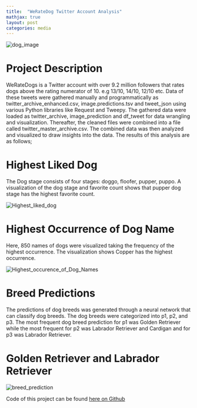 ```yaml
---
title:  "WeRateDog Twitter Account Analysis"
mathjax: true
layout: post
categories: media
---
```



![dog_image](https://user-images.githubusercontent.com/96656540/212531909-0b61fc95-2ee7-49ce-9299-9e1e82735066.jpg)

# Project Description
WeRateDogs is a Twitter account with over 9.2 million followers that rates dogs above the rating numerator of 10. e.g 13/10, 14/10, 12/10 etc. 
Data of these tweets were gathered manually and programmatically as twitter_archive_enhanced.csv, image.predictions.tsv and tweet_json using various 
Python libraries like Request and Tweepy. The gathered data were loaded as twitter_archive, image_prediction and df_tweet for data wrangling and visualization. 
Thereafter, the cleaned files were combined into a file called twitter_master_archive.csv.
The combined data was then analyzed and visualized to draw insights into the data. The results of this analysis are as follows;

# Highest Liked Dog
The Dog stage consists of four stages: doggo, floofer, pupper, puppo. 
A visualization of the dog stage and favorite count shows that pupper dog stage has the highest favorite count.

![Highest_liked_dog](https://user-images.githubusercontent.com/96656540/212532309-b589e3e8-6b13-4f88-b374-31705a2b7185.png)

# Highest Occurrence of Dog Name
Here, 850 names of dogs were visualized taking the frequency of the highest occurrence. The visualization shows Copper has the highest occurrence.

![Highest_occurence_of_Dog_Names](https://user-images.githubusercontent.com/96656540/212532436-2bc7845e-2740-4de4-993a-867c18e6f74c.png)

# Breed Predictions
The predictions of dog breeds was generated through a neural network that can classify dog breeds. The dog breeds were categorized into p1, p2, and p3. 
The most frequent dog breed prediction for p1 was Golden Retriever while the most frequent for p2 was Labrador Retriever and Cardigan and for p3 was Labrador Retriever.

# Golden Retriever and Labrador Retriever
![breed_prediction](https://user-images.githubusercontent.com/96656540/212533166-cf84382b-3f59-4918-b7b2-3df0e5fea207.png)

Code of this project can be found [here on Github](https://github.com/sakinahali/We_Rate_Dogs-Dataset)

